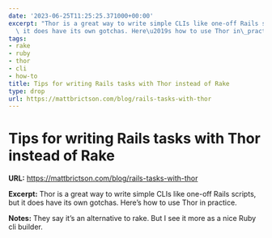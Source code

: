 ```yaml
---
date: '2023-06-25T11:25:25.371000+00:00'
excerpt: "Thor is a great way to write simple CLIs like one-off Rails scripts, but\
  \ it does have its own gotchas. Here\u2019s how to use Thor in\_practice."
tags:
- rake
- ruby
- thor
- cli
- how-to
title: Tips for writing Rails tasks with Thor instead of Rake
type: drop
url: https://mattbrictson.com/blog/rails-tasks-with-thor
---
```


# Tips for writing Rails tasks with Thor instead of Rake

**URL:** https://mattbrictson.com/blog/rails-tasks-with-thor

**Excerpt:** Thor is a great way to write simple CLIs like one-off Rails scripts, but it does have its own gotchas. Here’s how to use Thor in practice.

**Notes:**
They say it’s an alternative to rake. But I see it more as a nice Ruby cli builder.
